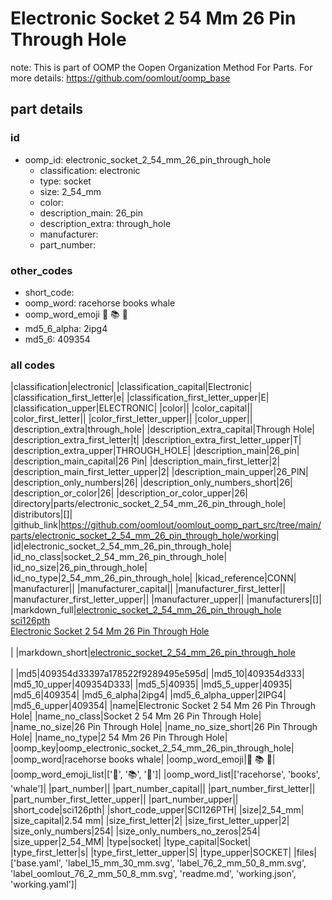 # Electronic Socket 2 54 Mm 26 Pin Through Hole  

note: This is part of OOMP the Oopen Organization Method For Parts. For more details: https://github.com/oomlout/oomp_base

##  part details





### id
* oomp_id: electronic_socket_2_54_mm_26_pin_through_hole
  * classification: electronic
  * type: socket
  * size: 2_54_mm
  * color: 
  * description_main: 26_pin
  * description_extra: through_hole
  * manufacturer: 
  * part_number: 

### other_codes
* short_code: 
* oomp_word: racehorse books whale
* oomp_word_emoji :racehorse: :books: :whale:
* md5_6_alpha: 2ipg4
* md5_6: 409354

### all codes 
|classification|electronic|
|classification_capital|Electronic|
|classification_first_letter|e|
|classification_first_letter_upper|E|
|classification_upper|ELECTRONIC|
|color||
|color_capital||
|color_first_letter||
|color_first_letter_upper||
|color_upper||
|description_extra|through_hole|
|description_extra_capital|Through Hole|
|description_extra_first_letter|t|
|description_extra_first_letter_upper|T|
|description_extra_upper|THROUGH_HOLE|
|description_main|26_pin|
|description_main_capital|26 Pin|
|description_main_first_letter|2|
|description_main_first_letter_upper|2|
|description_main_upper|26_PIN|
|description_only_numbers|26|
|description_only_numbers_short|26|
|description_or_color|26|
|description_or_color_upper|26|
|directory|parts/electronic_socket_2_54_mm_26_pin_through_hole|
|distributors|[]|
|github_link|https://github.com/oomlout/oomlout_oomp_part_src/tree/main/parts/electronic_socket_2_54_mm_26_pin_through_hole/working|
|id|electronic_socket_2_54_mm_26_pin_through_hole|
|id_no_class|socket_2_54_mm_26_pin_through_hole|
|id_no_size|26_pin_through_hole|
|id_no_type|2_54_mm_26_pin_through_hole|
|kicad_reference|CONN|
|manufacturer||
|manufacturer_capital||
|manufacturer_first_letter||
|manufacturer_first_letter_upper||
|manufacturer_upper||
|manufacturers|[]|
|markdown_full|[electronic_socket_2_54_mm_26_pin_through_hole](https://github.com/oomlout/oomlout_oomp_part_src/tree/main/parts/electronic_socket_2_54_mm_26_pin_through_hole/working)<br>[sci126pth](https://github.com/oomlout/oomlout_oomp_part_src/tree/main/parts/electronic_socket_2_54_mm_26_pin_through_hole/working)<br>[Electronic Socket 2 54 Mm 26 Pin Through Hole](https://github.com/oomlout/oomlout_oomp_part_src/tree/main/parts/electronic_socket_2_54_mm_26_pin_through_hole/working)<br><br>|
|markdown_short|[electronic_socket_2_54_mm_26_pin_through_hole](https://github.com/oomlout/oomlout_oomp_part_src/tree/main/parts/electronic_socket_2_54_mm_26_pin_through_hole/working)<br><br>|
|md5|409354d33397a178522f9289495e595d|
|md5_10|409354d333|
|md5_10_upper|409354D333|
|md5_5|40935|
|md5_5_upper|40935|
|md5_6|409354|
|md5_6_alpha|2ipg4|
|md5_6_alpha_upper|2IPG4|
|md5_6_upper|409354|
|name|Electronic Socket 2 54 Mm 26 Pin Through Hole|
|name_no_class|Socket 2 54 Mm 26 Pin Through Hole|
|name_no_size|26 Pin Through Hole|
|name_no_size_short|26 Pin Through Hole|
|name_no_type|2 54 Mm 26 Pin Through Hole|
|oomp_key|oomp_electronic_socket_2_54_mm_26_pin_through_hole|
|oomp_word|racehorse books whale|
|oomp_word_emoji|:racehorse: :books: :whale:|
|oomp_word_emoji_list|[':racehorse:', ':books:', ':whale:']|
|oomp_word_list|['racehorse', 'books', 'whale']|
|part_number||
|part_number_capital||
|part_number_first_letter||
|part_number_first_letter_upper||
|part_number_upper||
|short_code|sci126pth|
|short_code_upper|SCI126PTH|
|size|2_54_mm|
|size_capital|2.54 mm|
|size_first_letter|2|
|size_first_letter_upper|2|
|size_only_numbers|254|
|size_only_numbers_no_zeros|254|
|size_upper|2_54_MM|
|type|socket|
|type_capital|Socket|
|type_first_letter|s|
|type_first_letter_upper|S|
|type_upper|SOCKET|
|files|['base.yaml', 'label_15_mm_30_mm.svg', 'label_76_2_mm_50_8_mm.svg', 'label_oomlout_76_2_mm_50_8_mm.svg', 'readme.md', 'working.json', 'working.yaml']|

